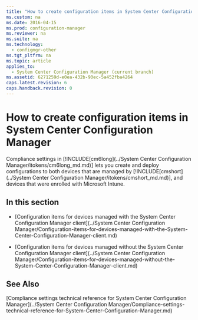 ```yaml
---
title: "How to create configuration items in System Center Configuration Manager"
ms.custom: na
ms.date: 2016-04-15
ms.prod: configuration-manager
ms.reviewer: na
ms.suite: na
ms.technology: 
  - configmgr-other
ms.tgt_pltfrm: na
ms.topic: article
applies_to: 
  - System Center Configuration Manager (current branch)
ms.assetid: 6271259d-e0ea-432b-90ec-5a452fba4264
caps.latest.revision: 6
caps.handback.revision: 0
---
```

# How to create configuration items in System Center Configuration Manager
Compliance settings in [!INCLUDE[cm6long](../System Center Configuration Manager/itokens/cm6long_md.md)] lets you create and deploy configurations to both devices that are managed by [!INCLUDE[cmshort](../System Center Configuration Manager/itokens/cmshort_md.md)], and devices that were enrolled with Microsoft Intune.  
  
## In this section  
  
-   [Configuration items for devices managed with the System Center Configuration Manager client](../System Center Configuration Manager/Configuration-items-for-devices-managed-with-the-System-Center-Configuration-Manager-client.md)  
  
-   [Configuration items for devices managed without the System Center Configuration Manager client](../System Center Configuration Manager/Configuration-items-for-devices-managed-without-the-System-Center-Configuration-Manager-client.md)  
  
## See Also  
 [Compliance settings technical reference for System Center Configuration Manager](../System Center Configuration Manager/Compliance-settings-technical-reference-for-System-Center-Configuration-Manager.md)